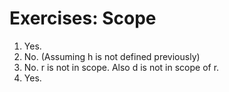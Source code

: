 # Exercises: Scope
1. Yes.
2. No. (Assuming h is not defined previously)
3. No. r is not in scope. Also d is not in scope of r.
4. Yes.
